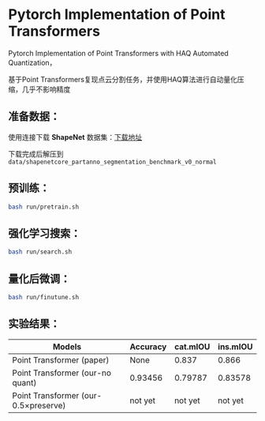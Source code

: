 # Pytorch Implementation of Point Transformers

Pytorch Implementation of Point Transformers with HAQ Automated Quantization，

基于Point Transformers复现点云分割任务，并使用HAQ算法进行自动量化压缩，几乎不影响精度

## 准备数据：
使用连接下载 **ShapeNet** 数据集：[下载地址](https://shapenet.cs.stanford.edu/media/shapenetcore_partanno_segmentation_benchmark_v0_normal.zip) 

下载完成后解压到 `data/shapenetcore_partanno_segmentation_benchmark_v0_normal`

## 预训练：

```bash
bash run/pretrain.sh
```

## 强化学习搜索：

```bash
bash run/search.sh
```

## 量化后微调：

```bash
bash run/finutune.sh
```

## 实验结果：


| Models                   | Accuracy | cat.mIOU | ins.mIOU |
| ------------------------ | -------------- | ------------ | ------------ |
| Point Transformer (paper)      |       None      |     0.837    |    0.866     |
| Point Transformer (our-no quant)  |       0.93456      |     0.79787    |    0.83578     |
| Point Transformer (our-0.5×preserve)  |       not yet      |     not yet    |    not yet     |
